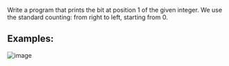 Write a program that prints the bit at position 1 of the given integer. We use the standard counting: from right to left, starting from 0.

## Examples: 

![image](https://user-images.githubusercontent.com/45227327/209886057-3f4ea100-0239-4bd2-acb5-d724aa136f21.png)
